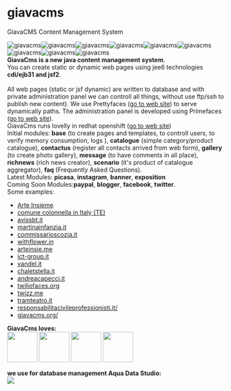 giavacms
=========

GiavaCMS Content Management System


<img src="http://code.google.com/p/giavacms/logo?cct=1328568887&logo.png" title="giavacms" alt="giavacms"  align="middle"/><img src="http://code.google.com/p/giavacms/logo?cct=1328568887&logo.png" title="giavacms" alt="giavacms" align="middle" /><img src="http://code.google.com/p/giavacms/logo?cct=1328568887&logo.png" title="giavacms" alt="giavacms" align="middle" /><img src="http://code.google.com/p/giavacms/logo?cct=1328568887&logo.png" title="giavacms" alt="giavacms" align="middle" /><img src="http://code.google.com/p/giavacms/logo?cct=1328568887&logo.png" title="giavacms" alt="giavacms" align="middle" /><img src="http://code.google.com/p/giavacms/logo?cct=1328568887&logo.png" title="giavacms" alt="giavacms" align="middle" /><img src="http://code.google.com/p/giavacms/logo?cct=1328568887&logo.png" title="giavacms" alt="giavacms" align="middle" /><img src="http://code.google.com/p/giavacms/logo?cct=1328568887&logo.png" title="giavacms" alt="giavacms" align="middle" /><img src="http://code.google.com/p/giavacms/logo?cct=1328568887&logo.png" title="giavacms" alt="giavacms" align="middle" />
<br/>
<b>GiavaCms is a new java content management system</b>.<br/>
You can create static or dynamic web pages using jee6 technologies <b>cdi/ejb31 and jsf2</b>.
<br/>
<br/>
All web pages (static or jsf dynamic) are written to database and with private administration panel we can controll all things, without use ftp/ssh to publish new content).
We use Prettyfaces (<a href="http://ocpsoft.org/prettyfaces/">go to web site</a>) to serve dynamically paths.
The administration panel is developed using Primefaces (<a href="http://primefaces.org/">go to web site</a>).<br/> GiavaCms runs lovelly in redhat openshift (<a href="http://openshift.redhat.com">go to web site</a>)<br/>
Initial modules: <b>base</b> (to create pages and templates, to controll users, to verify memory consumption, logs ), <b>catalogue</b>  (simple category/product catalogue), <b>contactus</b> (register all contacts arrived from web form), <b>gallery</b> (to create photo gallery), <b>message</b> (to have comments in all place), <b>richnews</b> (rich news creator), <b>scenario</b> (it's product of catalogue aggregator), <b>faq</b> (Frequently Asked Questions).
<br/>
Latest Modules: <b>picasa</b>, <b>instagram</b>, <b>banner</b>, <b>exposition</b>
<br/>
Coming Soon Modules:<b>paypal</b>, <b>blogger</b>, <b>facebook</b>, <b>twitter</b>.<br/>
Some examples:
<ul>
<li><a href="http://arteinsieme-pdp.rhcloud.com/" target="_blank">Arte Insieme</a></li>
<li><a href="http://comune.colonnella.te.it" target="_blank">comune colonnella in Italy (TE)</a></li>
<li><a href="http://avissbt.it" target="_blank">avissbt.it</a></li>
<li><a href="http://www.martinainfanzia.it" target="_blank">martinainfanzia.it</a></li>
<li><a href="http://www.commissarioscozia.it" target="_blank">commissarioscozia.it</a></li>
<li><a href="http://www.withflower.in" target="_blank">withflower.in</a></li>
<li><a href="http://www.arteinsie.me" target="_blank">arteinsie.me</a></li>
<li><a href="http://www.ict-group.it" target="_blank">ict-group.it</a></li>
<li><a href="http://www.vandel.it" target="_blank">vandel.it</a></li>
<li><a href="http://www.chaletstella.it" target="_blank">chaletstella.it</a></li>
<li><a href="http://www.andreacapecci.it" target="_blank">andreacapecci.it</a></li>
<li><a href="http://www.twiliofaces.org" target="_blank">twiliofaces.org</a></li>
<li><a href="http://www.twizz.me" target="_blank">twizz.me</a></li>
<li><a href="http://www.tramteatro.it" target="_blank">tramteatro.it</a></li>
<li><a href="http://www.responsabilitacivileprofessionisti.it" target="_blank">responsabilitacivileprofessionisti.it/</a></li>
<li><a href="http://www.giavacms.org/" target="_blank">giavacms.org/</a></li>
</ul><b>GiavaCms loves:</b><br/>
<img src="https://giavacms.googlecode.com/svn/web-sites/loghi/prettyfaces.png" height="70px"/> 
<img src="https://giavacms.googlecode.com/svn/web-sites/loghi/primefaces.gif" height="70px" /> 
<img src="https://giavacms.googlecode.com/svn/web-sites/loghi/OpenShift.jpg" height="70px"/> 
<img src="https://giavacms.googlecode.com/svn/web-sites/loghi/JBoss_AS_7.png" height="70px" />
<br/>

<b>we use for database management Aqua Data Studio:</b><br/>
<a href="http://www.aquafold.com/aquadatastudio.html" target="_blank"><img src="http://www.aquafold.com/images/aquafold_logo_blue_bubbles.png" /></a>
